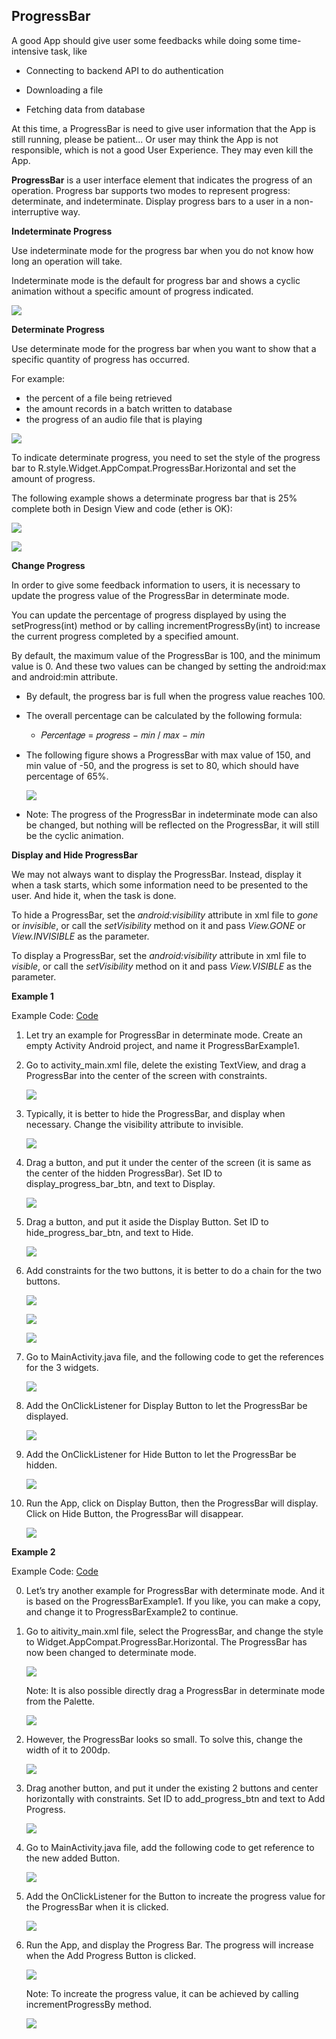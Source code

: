 ## ProgressBar

A good App should give user some feedbacks while doing some time-intensive task, like

- Connecting to backend API to do authentication

- Downloading a file
- Fetching data from database



At this time, a ProgressBar is need to give user information that the App is still running, please be patient... Or user may think the App is not responsible, which is not a good User Experience. They may even kill the App.



**ProgressBar** is a user interface element that indicates the progress of an operation. Progress bar supports two modes to represent progress: determinate, and indeterminate. Display progress bars to a user in a non- interruptive way.



**Indeterminate Progress**

Use indeterminate mode for the progress bar when you do not know how long an operation will take.

Indeterminate mode is the default for progress bar and shows a cyclic animation without a specific amount of progress indicated.

![](https://raw.githubusercontent.com/fwangyt/Android-App-Dev-1/master/12/ProgressBar/img_01.png)



**Determinate Progress**

Use determinate mode for the progress bar when you want to show that a specific quantity of progress has occurred.

For example:

- the percent of a file being retrieved
- the amount records in a batch written to database 
- the progress of an audio file that is playing

![](https://raw.githubusercontent.com/fwangyt/Android-App-Dev-1/master/12/ProgressBar/img_02.png)



To indicate determinate progress, you need to set the style of the progress bar to R.style.Widget.AppCompat.ProgressBar.Horizontal and set the amount of progress.

The following example shows a determinate progress bar that is 25% complete both in Design View and code (ether is OK):

![](https://raw.githubusercontent.com/fwangyt/Android-App-Dev-1/master/12/ProgressBar/img_03.png)

![](https://raw.githubusercontent.com/fwangyt/Android-App-Dev-1/master/12/ProgressBar/img_04.png)



**Change Progress**

In order to give some feedback information to users, it is necessary to update the progress value of the ProgressBar in determinate mode.

You can update the percentage of progress displayed by using the setProgress(int) method or by calling incrementProgressBy(int) to increase the current progress completed by a specified amount.

By default, the maximum value of the ProgressBar is 100, and the minimum value is 0. And these two values can be changed by setting the android:max and android:min attribute.



- By default, the progress bar is full when the progress value reaches 100.

- The overall percentage can be calculated by the following formula: 

  - 𝑃𝑒𝑟𝑐𝑒𝑛𝑡𝑎𝑔𝑒 = 𝑝𝑟𝑜𝑔𝑟𝑒𝑠𝑠 − 𝑚𝑖𝑛 / 𝑚𝑎𝑥 − 𝑚𝑖𝑛

- The following figure shows a ProgressBar with max value of 150, and min value of -50, and the progress is set to 80, which should have percentage of 65%.

  ![](https://raw.githubusercontent.com/fwangyt/Android-App-Dev-1/master/12/ProgressBar/img_05.png)

- Note: The progress of the ProgressBar in indeterminate mode can also be changed, but nothing will be reflected on the ProgressBar, it will still be the cyclic animation.



**Display and Hide ProgressBar**

We may not always want to display the ProgressBar. Instead, display it when a task starts, which some information need to be presented to the user. And hide it, when the task is done.

To hide a ProgressBar, set the *android:visibility* attribute in xml file to *gone* or *invisible*, or call the *setVisibility* method on it and pass *View.GONE* or *View.INVISIBLE* as the parameter.

To display a ProgressBar, set the *android:visibility* attribute in xml file to *visible*, or call the *setVisibility* method on it and pass *View.VISIBLE* as the parameter.



**Example 1**

Example Code: [Code](https://raw.githubusercontent.com/fwangyt/Android-App-Dev-1/master/12/ProgressBar/ProgressBarExample1.zip)

1. Let try an example for ProgressBar in determinate mode. Create an empty Activity Android project, and name it ProgressBarExample1.

2. Go to activity_main.xml file, delete the existing TextView, and drag a ProgressBar into the center of the screen with constraints.

   ![](https://raw.githubusercontent.com/fwangyt/Android-App-Dev-1/master/12/ProgressBar/img_06.png)

3. Typically, it is better to hide the ProgressBar, and display when necessary. Change the visibility attribute to invisible.

   ![](https://raw.githubusercontent.com/fwangyt/Android-App-Dev-1/master/12/ProgressBar/img_07.png)

4. Drag a button, and put it under the center of the screen (it is same as the center of the hidden ProgressBar). Set ID to display_progress_bar_btn, and text to Display.

   ![](https://raw.githubusercontent.com/fwangyt/Android-App-Dev-1/master/12/ProgressBar/img_08.png)

5. Drag a button, and put it aside the Display Button. Set ID to hide_progress_bar_btn, and text to Hide.

   ![](https://raw.githubusercontent.com/fwangyt/Android-App-Dev-1/master/12/ProgressBar/img_09.png)

6. Add constraints for the two buttons, it is better to do a chain for the two buttons.

   ![](https://raw.githubusercontent.com/fwangyt/Android-App-Dev-1/master/12/ProgressBar/img_10.png)

   ![](https://raw.githubusercontent.com/fwangyt/Android-App-Dev-1/master/12/ProgressBar/img_11.png)

   ![](https://raw.githubusercontent.com/fwangyt/Android-App-Dev-1/master/12/ProgressBar/img_12.png)

7. Go to MainActivity.java file, and the following code to get the references for the 3 widgets.

   ![](https://raw.githubusercontent.com/fwangyt/Android-App-Dev-1/master/12/ProgressBar/img_13.png)

8. Add the OnClickListener for Display Button to let the ProgressBar be displayed.

   ![](https://raw.githubusercontent.com/fwangyt/Android-App-Dev-1/master/12/ProgressBar/img_14.png)

9. Add the OnClickListener for Hide Button to let the ProgressBar be hidden.

   ![](https://raw.githubusercontent.com/fwangyt/Android-App-Dev-1/master/12/ProgressBar/img_15.png)

10. Run the App, click on Display Button, then the ProgressBar will display. Click on Hide Button, the ProgressBar will disappear.

    ![](https://raw.githubusercontent.com/fwangyt/Android-App-Dev-1/master/12/ProgressBar/img_16.png)

    

**Example 2**

Example Code: [Code](https://raw.githubusercontent.com/fwangyt/Android-App-Dev-1/master/12/ProgressBar/ProgressBarExample2.zip)

0. Let’s try another example for ProgressBar with determinate mode. And it is based on the ProgressBarExample1. If you like, you can make a copy, and change it to ProgressBarExample2 to continue.

1. Go to aitivity_main.xml file, select the ProgressBar, and change the style to Widget.AppCompat.ProgressBar.Horizontal. The ProgressBar has now been changed to determinate mode.

   ![](https://raw.githubusercontent.com/fwangyt/Android-App-Dev-1/master/12/ProgressBar/img_17.png)

   Note: It is also possible directly drag a ProgressBar in determinate mode from the Palette.

   ![](https://raw.githubusercontent.com/fwangyt/Android-App-Dev-1/master/12/ProgressBar/img_18.png)

2. However, the ProgressBar looks so small. To solve this, change the width of it to 200dp.

   ![](https://raw.githubusercontent.com/fwangyt/Android-App-Dev-1/master/12/ProgressBar/img_19.png)

3. Drag another button, and put it under the existing 2 buttons and center horizontally with constraints. Set ID to add_progress_btn and text to Add Progress.

   ![](https://raw.githubusercontent.com/fwangyt/Android-App-Dev-1/master/12/ProgressBar/img_20.png)

4. Go to MainActivity.java file, add the following code to get reference to the new added Button.

   ![](https://raw.githubusercontent.com/fwangyt/Android-App-Dev-1/master/12/ProgressBar/img_21.png)

5. Add the OnClickListener for the Button to increate the progress value for the ProgressBar when it is clicked.

   ![](https://raw.githubusercontent.com/fwangyt/Android-App-Dev-1/master/12/ProgressBar/img_22.png)

6. Run the App, and display the Progress Bar. The progress will increase when the Add Progress Button is clicked.

   ![](https://raw.githubusercontent.com/fwangyt/Android-App-Dev-1/master/12/ProgressBar/img_23.png)

   Note: To increate the progress value, it can be achieved by calling incrementProgressBy method.

   ![](https://raw.githubusercontent.com/fwangyt/Android-App-Dev-1/master/12/ProgressBar/img_24.png)